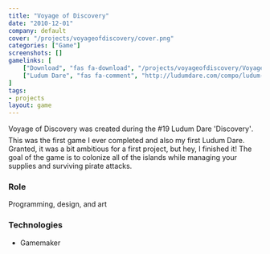 ```yaml
---
title: "Voyage of Discovery"
date: "2010-12-01"
company: default
cover: "/projects/voyageofdiscovery/cover.png"
categories: ["Game"]
screenshots: []
gamelinks: [
    ["Download", "fas fa-download", "/projects/voyageofdiscovery/Voyage_of_Discovery_v1.0.4.zip"],
    ["Ludum Dare", "fas fa-comment", "http://ludumdare.com/compo/ludum-dare-19/?action=preview&uid=3079"],
]
tags:
- projects
layout: game
---
```


Voyage of Discovery was created during the #19 Ludum Dare 'Discovery'. This was the first game I ever completed and also my first Ludum Dare. Granted, it was a bit ambitious for a first project, but hey, I finished it! The goal of the game is to colonize all of the islands while managing your supplies and surviving pirate attacks.

### Role
Programming, design, and art

### Technologies
* Gamemaker